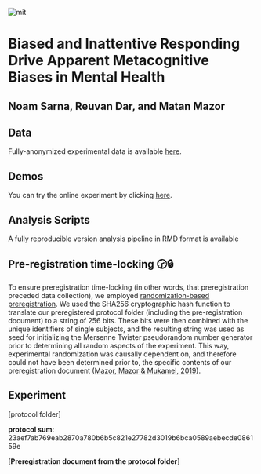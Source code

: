 ![mit](https://img.shields.io/badge/License-MIT-blue.svg)

# Biased and Inattentive Responding Drive Apparent Metacognitive Biases in Mental Health 
## Noam Sarna, Reuvan Dar, and Matan Mazor 

## Data 
Fully-anonymized experimental data is available [here](https://osf.io/6npd9/files/osfstorage). 

## Demos 
You can try the online experiment by clicking [here](https://noamsarna.github.io/BIRDAM/experiment/countDots/). 

## Analysis Scripts
A fully reproducible version analysis pipeline in RMD format is available 

## Pre-registration time-locking 🕝🔒 
To ensure preregistration time-locking (in other words, that preregistration preceded data collection), we employed [randomization-based preregistration](https://medium.com/@mazormatan/cryptographic-preregistration-from-newton-to-fmri-df0968377bb2). We used the SHA256 cryptographic hash function to translate our preregistered protocol folder (including the pre-registration document) to a string of 256 bits. These bits were then combined with the unique identifiers of single subjects, and the resulting string was used as seed for initializing the Mersenne Twister pseudorandom number generator prior to determining all random aspects of the experiment. This way, experimental randomization was causally dependent on, and therefore could not have been determined prior to, the specific contents of our preregistration document [(Mazor, Mazor & Mukamel, 2019)](https://onlinelibrary.wiley.com/doi/10.1111/ejn.14278).

## Experiment

[protocol folder]

**protocol sum**:
23aef7ab769eab2870a780b6b5c821e27782d3019b6bca0589aebecde086159e

[**Preregistration document from the protocol folder**]
